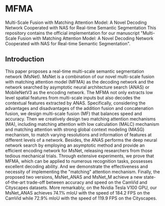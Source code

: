 # MFMA
Multi-Scale Fusion with Matching Attention Model: A Novel Decoding Network Cooperated with NAS for Real-time Semantic Segmentation
This repository contains the official implementation for our manuscript "Multi-Scale Fusion with Matching Attention Model: A Novel Decoding Network Cooperated with NAS for Real-time Semantic Segmentation". 

## Introduction
This paper proposes a real-time multi-scale semantic segmentation network (MsNet). MsNet is a combination of our novel multi-scale fusion with matching attention model (MFMA) as the decoding network and the network searched by asymptotic neural architecture search (ANAS) or MobileNetV3 as the encoding network. The MFMA not only extracts low level spatial features from multi-scale inputs but also decodes the contextual features extracted by ANAS. Specifically, considering the advantages and disadvantages of the addition fusion and concatenation fusion, we design multi-scale fusion (MF) that balances speed and accuracy. Then we creatively design two matching attention mechanisms (MA), including matching attention with low calculation (MALC) mechanism and matching attention with strong global context modeling (MASG) mechanism, to match varying resolutions and information of features at different levels of a network. Besides, the ANAS performs the deep neural network search by employing an asymptotic method and provide an efficient encoding network for MsNet, releasing researchers from those tedious mechanical trials. Through extensive experiments, we prove that MFMA, which can be applied to numerous recognition tasks, possesses excellent decoding ability. And we demonstrate the effectiveness and necessity of implementing the "matching" attention mechanism. Finally, the proposed two versions, MsNet_ANAS and MsNet_M achieve a new state-of-the-art trade-off between accuracy and speed on the CamVid and Cityscapes datasets. More remarkably, on the Nvidia Tesla V100 GPU, our MsNet_ANAS achieves 74.1% mIoU with the speed of 184.2 FPS on the CamVid while 72.9% mIoU with the speed of 119.9 FPS on the Cityscapes.
